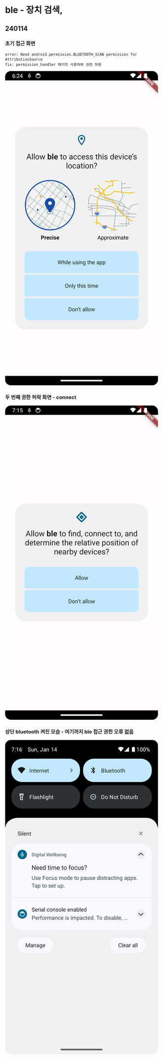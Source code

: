 # ble - 장치 검색, 

## 240114
### 초기 접근 화면
    error: Need android.permission.BLUETOOTH_SCAN permission for AttributionSource
    fix: permission_handler 패키지 사용하여 권한 허용

[//]: # (<img src="https://github.com/MinJaehyun/flutter_ble/assets/43669992/52044de4-84be-4e2f-b6ac-5fa7faa4d097.png" width="200" height="400"/>)

![search_device.png](assets%2Fimage%2Fresult%2Fsearch_device.png)

### 두 번째 권한 허락 화면 - connect 
![connect.png](assets%2Fimage%2Fresult%2Fconnect.png)

### 상단 bluetooth 켜진 모습 - 여기까지 ble 접근 권한 오류 없음
![bluetooth_setup.png](assets%2Fimage%2Fresult%2Fbluetooth_setup.png)

